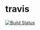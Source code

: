 
# travis

[![Build Status](https://travis-ci.com/aplorm/lexer.svg?branch=master)](https://travis-ci.com/aplorm/lexer)
